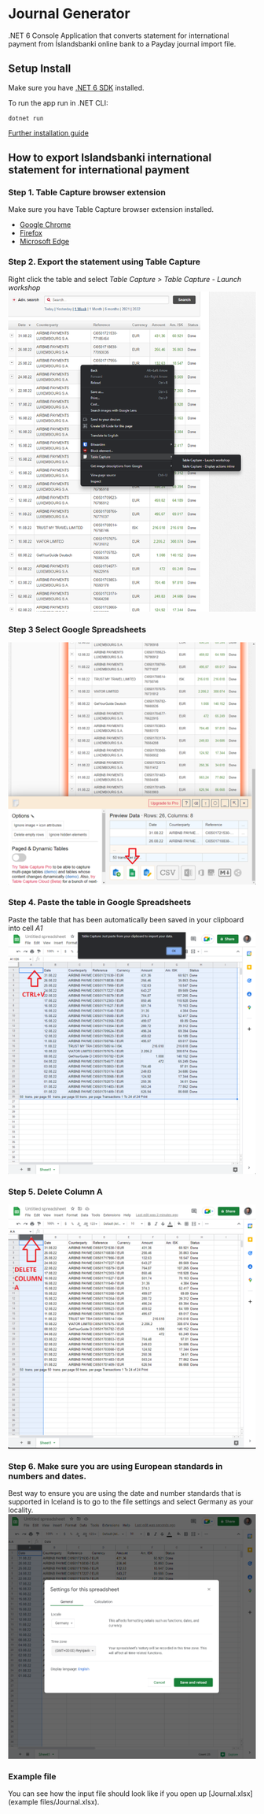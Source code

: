 # Journal Generator

.NET 6 Console Application that converts statement for international payment from Íslandsbanki online bank to a Payday journal import file.

## Setup Install

Make sure you have [.NET 6 SDK](https://docs.microsoft.com/en-us/dotnet/core/tutorials/with-visual-studio-code?pivots=dotnet-6-0#:~:text=The-,.NET%206%20SDK.,-Create%20the%20app) installed.


To run the app run in .NET CLI:
```
dotnet run
```

[Further installation guide](https://docs.microsoft.com/en-us/dotnet/core/tutorials/with-visual-studio-code?pivots=dotnet-6-0)


## How to export Islandsbanki international statement for international payment

### Step 1. Table Capture browser extension
Make sure you have Table Capture browser extension installed.
 * [Google Chrome](https://chrome.google.com/webstore/detail/table-capture/iebpjdmgckacbodjpijphcplhebcmeop?hl=en)
 * [Firefox](https://addons.mozilla.org/en-US/firefox/addon/table-capture-firefox/)
 * [Microsoft Edge](https://microsoftedge.microsoft.com/addons/detail/table-capture/cjlemjohnmihejeecaoaglgejaokmclj)


### Step 2. Export the statement using Table Capture
Right click the table and select *Table Capture > Table Capture - Launch workshop* 
![Screen Capture from Islandsbanki !](docs/images/capture_1.png  "Screen Capture from Islandsbanki")


### Step 3 Select Google Spreadsheets
![Screen Capture from Table Capture !](docs/images/capture_2.png  "Screen Capture from Table Capture")


### Step 4. Paste the table in Google Spreadsheets
Paste the table that has been automatically been saved in your clipboard into cell *A1*
![Screen Capture from Google Spreadsheets !](docs/images/capture_3.png  "Screen Capture from Google Spreadsheets")

### Step 5. Delete Column A
![Screen Capture from Google Spreadsheets !](docs/images/capture_4.png  "Screen Capture from Google Spreadsheets")


### Step 6. Make sure you are using European standards in numbers and dates.
Best way to ensure you are using the date and number standards that is supported in Iceland is to go to the file settings and select Germany as your locality.
![Screen Capture from Google Spreadsheets Settings !](docs/images/capture_5.png  "Screen Capture from Google Spreadsheets Settings")


### Example file
You can see how the input file should look like if you open up [Journal.xlsx](example files/Journal.xlsx). 